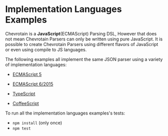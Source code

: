 # Implementation Languages Examples

Chevrotain is a **JavaScript**(ECMAScript) Parsing DSL, However that does not mean Chevrotain Parsers can only be written using
pure JavaScript. It is possible to create Chevrotain Parsers using different flavors of JavaScript or even using
compile to JS languages.

The following examples all implement the same JSON parser using a variety of implementation languages:

- [ECMAScript 5](https://github.com/SAP/Chevrotain/blob/master/examples/implementation_languages/ecma5/ecma5_json.js)

- [ECMAScript 6/2015](https://github.com/SAP/Chevrotain/blob/master/examples/implementation_languages/ecma6/ecma6_json.js)

- [TypeScript](https://github.com/SAP/Chevrotain/blob/master/examples/implementation_languages/typescript/typescript_json.ts)

- [CoffeeScript](https://github.com/SAP/chevrotain/blob/master/examples/implementation_languages/coffeescript/coffeescript_json.coffee)

To run all the implementation languages examples's tests:

- `npm install` (only once)
- `npm test`
